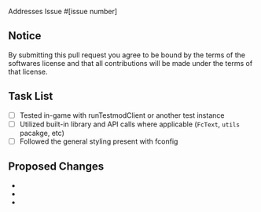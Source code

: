 Addresses Issue #\[issue number\]

## Notice
By submitting this pull request you agree to be bound by the terms of the softwares license and that all contributions will be made under the terms of that license.

## Task List
- [ ] Tested in-game with runTestmodClient or another test instance
- [ ] Utilized built-in library and API calls where applicable (`FcText`, `utils` pacakge, etc)
- [ ] Followed the general styling present with fconfig

## Proposed Changes
  -
  -
  -
